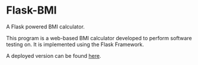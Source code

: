 # Flask-BMI
A Flask powered BMI calculator.

This program is a web-based BMI calculator developed to perform software testing on. It is implemented using the Flask Framework.

A deployed version can be found [here](https://wls219.pythonanywhere.com/).
